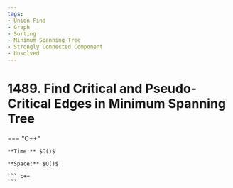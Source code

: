 ```yaml
---
tags:
- Union Find
- Graph
- Sorting
- Minimum Spanning Tree
- Strongly Connected Component
- Unsolved
---
```



# 1489. Find Critical and Pseudo-Critical Edges in Minimum Spanning Tree

=== "C++"

    **Time:** $O()$

    **Space:** $O()$

    ``` c++
    ```